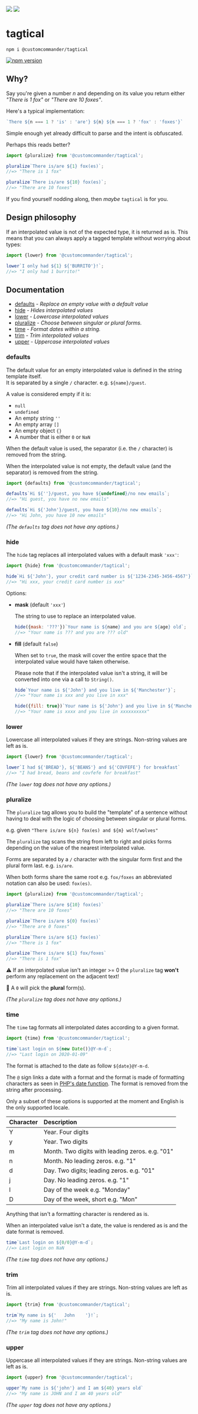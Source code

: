 ![](https://github.com/customcommander/tagtical/workflows/release/badge.svg?branch=master)
![](https://github.com/customcommander/tagtical/workflows/continuous%20integration/badge.svg?branch=master)


# tagtical

```
npm i @customcommander/tagtical
```

[![npm version](https://badge.fury.io/js/%40customcommander%2Ftagtical.svg)](https://www.npmjs.com/package/@customcommander/tagtical)

## Why?

Say you're given a number _n_ and depending on its value you return either _"There is 1 fox"_ or _"There are 10 foxes"_.

Here's a typical implementation:

```javascript
`There ${n === 1 ? 'is' : 'are'} ${n} ${n === 1 ? 'fox' : 'foxes'}`
```

Simple enough yet already difficult to parse and the intent is obfuscated.

Perhaps this reads better?

```javascript
import {pluralize} from '@customcommander/tagtical';

pluralize`There is/are ${1} fox(es)`;
//=> "There is 1 fox"

pluralize`There is/are ${10} fox(es)`;
//=> "There are 10 foxes"
```

If you find yourself nodding along, then _maybe_ `tagtical` is for you.

## Design philosophy

If an interpolated value is not of the expected type, it is returned as is. This means that you can always apply a tagged template without worrying about types:

```javascript
import {lower} from '@customcommander/tagtical';

lower`I only had ${1} ${'BURRITO'}!`;
//=> "I only had 1 burrito!"

```

## Documentation

* [defaults](#defaults) - _Replace an empty value with a default value_
* [hide](#hide) - _Hides interpolated values_
* [lower](#lower) - _Lowercase interpolated values_
* [pluralize](#pluralize) - _Choose between singular or plural forms._
* [time](#time) - _Format dates within a string._
* [trim](#trim) - _Trim interpolated values_
* [upper](#upper) - _Uppercase interpolated values_

### defaults


The default value for an empty interpolated value is defined in the string template itself.<br>
It is separated by a single `/` character. e.g. `${name}/guest`.

A value is considered empty if it is:

- `null`
- `undefined`
- An empty string `''`
- An empty array `[]`
- An empty object `{}`
- A number that is either `0` or `NaN`

When the default value is used, the separator (i.e. the `/` character)
is removed from the string.

When the interpolated value is not empty, the default value (and the separator)
is removed from the string.

```javascript
import {defaults} from '@customcommander/tagtical';

defaults`Hi ${''}/guest, you have ${undefined}/no new emails`;
//=> "Hi guest, you have no new emails"

defaults`Hi ${'John'}/guest, you have ${10}/no new emails`;
//=> "Hi John, you have 10 new emails"
```



_(The `defaults` tag does not have any options.)_

### hide


The `hide` tag replaces all interpolated values with a default mask `'xxx'`:

```javascript
import {hide} from '@customcommander/tagtical';

hide`Hi ${'John'}, your credit card number is ${'1234-2345-3456-4567'}`
//=> "Hi xxx, your credit card number is xxx"
```

Options:

* __mask__ (default `'xxx'`)

  The string to use to replace an interpolated value.

   ```javascript
   hide({mask: '???'})`Your name is ${name} and you are ${age} old`;
   //=> "Your name is ??? and you are ??? old"
   ```
* __fill__ (default `false`)

  When set to `true`, the mask will cover the entire space that the interpolated
   value would have taken otherwise.

   Please note that if the interpolated value isn't a string, it will be
   converted into one via a call to `String()`.

   ```javascript
   hide`Your name is ${'John'} and you live in ${'Manchester'}`;
   //=> "Your name is xxx and you live in xxx"

   hide({fill: true})`Your name is ${'John'} and you live in ${'Manchester'}`;
   //=> "Your name is xxxx and you live in xxxxxxxxxx"
   ```


### lower


Lowercase all interpolated values if they are strings.
Non-string values are left as is.

```javascript
import {lower} from '@customcommander/tagtical';

lower`I had ${'BREAD'}, ${'BEANS'} and ${'COVFEFE'} for breakfast`
//=> "I had bread, beans and covfefe for breakfast"
```



_(The `lower` tag does not have any options.)_

### pluralize


The `pluralize` tag allows you to build the "template" of a sentence without having
to deal with the logic of choosing between singular or plural forms.

e.g. given `"There is/are ${n} fox(es) and ${m} wolf/wolves"`

The `pluralize` tag scans the string from left to right and picks forms depending
on the value of the nearest interpolated value.

Forms are separated by a `/` character with the singular form first
and the plural form last. e.g. `is/are`.

When both forms share the same root e.g. `fox/foxes`
an abbreviated notation can also be used: `fox(es)`.

```javascript
import {pluralize} from '@customcommander/tagtical';

pluralize`There is/are ${10} fox(es)`
//=> "There are 10 foxes"

pluralize`There is/are ${0} fox(es)`
//=> "There are 0 foxes"

pluralize`There is/are ${1} fox(es)`
//=> "There is 1 fox"

pluralize`There is/are ${1} fox/foxes`
//=> "There is 1 fox"
```

⚠️ If an interpolated value isn't an integer >= 0
the `pluralize` tag __won't__ perform any replacement on the adjacent text!

📢 A `0` will pick the __plural__ form(s).



_(The `pluralize` tag does not have any options.)_

### time


The `time` tag formats all interpolated dates according to a given format.

```javascript
import {time} from '@customcommander/tagtical';

time`Last login on ${new Date()}@Y-m-d`;
//=> "Last login on 2020-01-09"
```

The format is attached to the date as follow `${date}@Y-m-d`.

The `@` sign links a date with a format and the format is made of formatting characters
as seen in [PHP's date function](https://www.php.net/manual/en/function.date.php).
The format is removed from the string after processing.

Only a subset of these options is supported at the moment and English is the only supported locale.

| Character | Description                                     |
|:----------|:------------------------------------------------|
| Y         | Year. Four digits                               |
| y         | Year. Two digits                                |
| m         | Month. Two digits with leading zeros. e.g. "01" |
| n         | Month. No leading zeros. e.g. "1"               |
| d         | Day. Two digits; leading zeros. e.g. "01"       |
| j         | Day. No leading zeros. e.g. "1"                 |
| l         | Day of the week e.g. "Monday"                   |
| D         | Day of the week, short e.g. "Mon"               |

Anything that isn't a formatting character is rendered as is.

When an interpolated value isn't a date, the value is rendered as is and the date format is removed.

```javascript
time`Last login on ${0/0}@Y-m-d`;
//=> Last login on NaN
```



_(The `time` tag does not have any options.)_

### trim


Trim all interpolated values if they are strings.
Non-string values are left as is.

```javascript
import {trim} from '@customcommander/tagtical';

trim`My name is ${'   John    '}!`;
//=> "My name is John!"
```



_(The `trim` tag does not have any options.)_

### upper


Uppercase all interpolated values if they are strings.
Non-string values are left as is.

```javascript
import {upper} from '@customcommander/tagtical';

upper`My name is ${'john'} and I am ${40} years old`
//=> "My name is JOHN and I am 40 years old"
```



_(The `upper` tag does not have any options.)_

